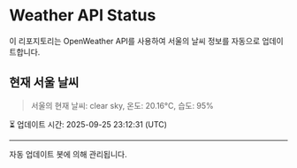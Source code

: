 
# Weather API Status

이 리포지토리는 OpenWeather API를 사용하여 서울의 날씨 정보를 자동으로 업데이트합니다.

## 현재 서울 날씨
> 서울의 현재 날씨: clear sky, 온도: 20.16°C, 습도: 95%

⏳ 업데이트 시간: 2025-09-25 23:12:31 (UTC)

---
자동 업데이트 봇에 의해 관리됩니다.
